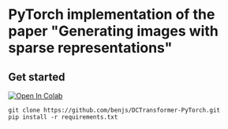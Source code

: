 # PyTorch implementation of the paper "Generating images with sparse representations"

## Get started
[![Open In Colab](https://colab.research.google.com/assets/colab-badge.svg)](https://colab.research.google.com/github/benjs/DCTransformer-PyTorch/blob/main/demo.ipynb)

```
git clone https://github.com/benjs/DCTransformer-PyTorch.git
pip install -r requirements.txt
```